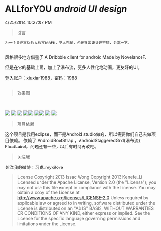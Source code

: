 ALLforYOU _android_ _UI_ _design_
========================
4/25/2014 10:27:07 PM 

> 引言
 
	为一个曾经喜欢的女孩写的APK，不太完整，但是界面设计还不错，分享一下。


##
风格很多地方借鉴了  A Dribbble client for android Made by NovelanceF.

 但是在它的基础上面，加上了瀑布流，更多人性化地动画，更友好的UI。
 
 登入账户：xiuxian1988，密码：1988
##

>  效果图

<br/>
<br/>
<img src="https://raw.githubusercontent.com/TaurusXi/ALLforYOU_android_design/master/AllForYou/art/1.png"/>
<img src="https://raw.githubusercontent.com/TaurusXi/ALLforYOU_android_design/master/AllForYou/art/2.png"/>
<img src="https://raw.githubusercontent.com/TaurusXi/ALLforYOU_android_design/master/AllForYou/art/3.png"/>
<img src="https://raw.githubusercontent.com/TaurusXi/ALLforYOU_android_design/master/AllForYou/art/4.png"/><img src="https://raw.githubusercontent.com/TaurusXi/ALLforYOU_android_design/master/AllForYou/art/5.png"/>
<img src="https://raw.githubusercontent.com/TaurusXi/ALLforYOU_android_design/master/AllForYou/art/6.png"/><img src="https://raw.githubusercontent.com/TaurusXi/ALLforYOU_android_design/master/AllForYou/art/7.jpg"/>
<img src="https://raw.githubusercontent.com/TaurusXi/ALLforYOU_android_design/master/AllForYou/art/8.jpg"/>
<img src="https://raw.githubusercontent.com/TaurusXi/ALLforYOU_android_design/master/AllForYou/art/9.png"/>
<br/>


> 项目依赖


 这个项目是我用eclipse，而不是Android studio做的，所以需要你们自己去做项目依赖。
依赖了 AndroidBootStrap ，AndroidStaggeredGrid(瀑布流)， FloatLabel。问题还有一些，以后有时间再改吧。



> 关注我

 关注我的微博：习成_myxilove

> License
Copyright 2013 Issac Wong
Copyright 2013 Kenefe_Li
Licensed under the Apache License, Version 2.0 (the "License"); you may not use this file except in compliance with the License. You may obtain a copy of the License at
 http://www.apache.org/licenses/LICENSE-2.0
Unless required by applicable law or agreed to in writing, software distributed under the License is distributed on an "AS IS" BASIS, WITHOUT WARRANTIES OR CONDITIONS OF ANY KIND, either express or implied. See the License for the specific language governing permissions and limitations under the License.
